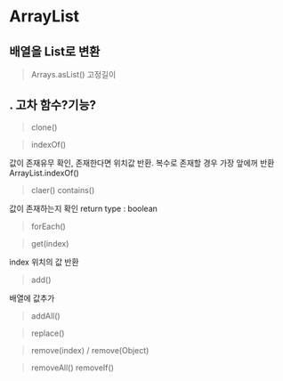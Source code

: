 # ArrayList

## 배열을 List로 변환

> Arrays.asList()
> 고정길이

## . 고차 함수?기능?

> clone()

> indexOf()

값이 존재유무 확인, 존재한다면 위치값 반환. 복수로 존재할 경우 가장 앞에꺼 반환
ArrayList.indexOf()

> claer()
> contains()

값이 존재하는지 확인
return type : boolean

> forEach()

> get(index)

index 위치의 값 반환

> add()

배열에 값추가

> addAll()

> replace()

> remove(index) / remove(Object)

> removeAll()
> removeIf()

<p></p>
